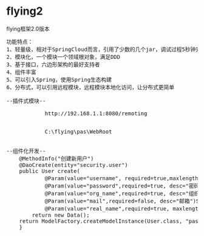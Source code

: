 # flying2
flying框架2.0版本

<pre>
功能特点：
1、轻量级，相对于SpringCloud而言，引用了少数的几个jar，调试过程5秒钟完成启动
2、模块化，一个模块一个领域根对象，满足DDD
3、基于接口，六边形架构的最好支持者
4、组件丰富
5、可以引入Spring，使用Spring生态构建
6、分布式，可以引用远程模块，远程模块本地化访问，让分布式更简单

--插件式模块--
		<module id="cms" version="1" locate="remote" sort="2"><!-- $webHome\WEB-INF\modules\admin -->
			http://192.168.1.1:8080/remoting
		</module>
		<module id="pas" version="1" locate="local" sort="3">
			C:\flying\pas\WebRoot
		</module>

--组件化开发--
	@MethodInfo("创建新用户")
	@DaoCreate(entity="security.user")
	public User create(
			@Param(value="username", required=true,maxlength=30, desc="登录用户名")String username,
			@Param(value="password",required=true, desc="密码")String password,
			@Param(value="org_name",required=true, desc="组织机构")String org_name,
			@Param(value="mail",required=false, desc="邮箱")String mail,
			@Param(value="real_name",required=true, maxlength=30, desc="用户实名")String real_name) throws Exception {
		return new Data();
    return ModelFactory.createModelInstance(User.class, "password", MD5.encode(password));
	}

</pre>
